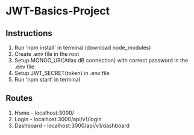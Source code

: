 # JWT-Basics-Project
## Instructions
1. Run 'npm install' in terminal (download node_modules)
2. Create .env file in the root
3. Setup MONGO_URI(Atlas dB connection) with correct password in the .env file
4. Setup JWT_SECRET(token) in .env file
5. Run 'npm start' in terminal
## Routes
1. Home - localhost:3000/
2. Login - localhost:3000/api/v1/login
3. Dashboard - localhost:3000/api/v1/dashboard
